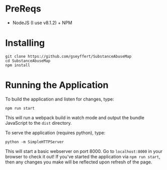 # PreReqs 

- NodeJS (I use v8.1.2) + NPM

# Installing
```
git clone https://github.com/gseyffert/SubstanceAbuseMap
cd SubstanceAbuseMap
npm install
```

# Running the Application

To build the application and listen for changes, type:

```
npm run start
```

This will run a webpack build in watch mode and output the bundle JavaScript to the `dist` directory.

To serve the application (requires python), type:

```
python -m SimpleHTTPServer
```

This will start a basic webserver on port 8000. Go to `localhost:8000` in your browser to check it out! If you've started the application via `npm run start`, then any changes you make will be reflected upon refresh of the page.